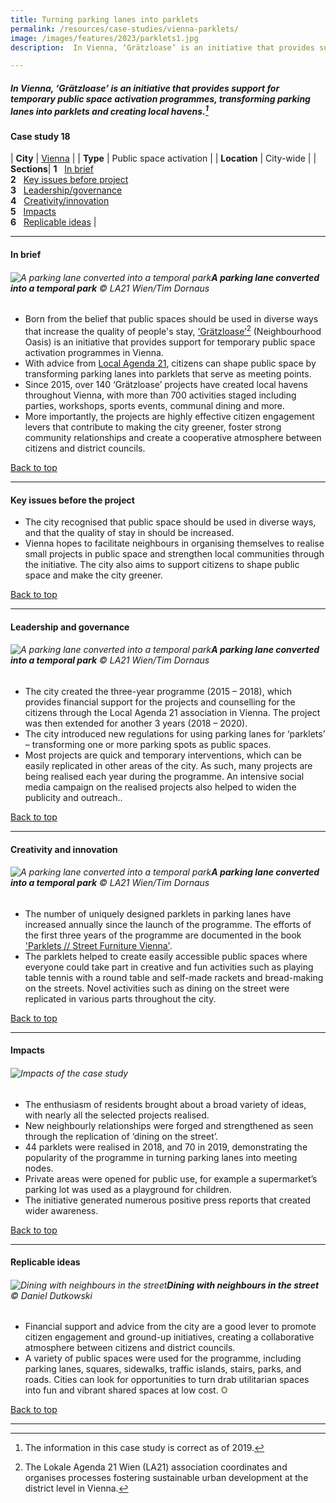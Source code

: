 ```yaml
---
title: Turning parking lanes into parklets
permalink: /resources/case-studies/vienna-parklets/
image: /images/features/2023/parklets1.jpg
description:  In Vienna, ‘Grätzloase’ is an initiative that provides support for temporary public space activation programmes, transforming parking lanes into parklets and creating local havens. 

---
```


##### In Vienna, ‘Grätzloase’ is an initiative that provides support for temporary public space activation programmes, transforming parking lanes into parklets and creating local havens.[^1] 


#### **Case study 18**

| **City** | [Vienna](/vienna/) |
| **Type** | Public space activation |
| **Location** | City-wide |
| **Sections**| **1** &nbsp; [In brief](#in-brief) <br> **2** &nbsp; [Key issues before project](#key-issues-before-the-project) <br> **3** &nbsp; [Leadership/governance](#leadership-and-governance) <br> **4** &nbsp; [Creativity/innovation](#creativity-and-innovation) <br> **5** &nbsp; [Impacts](#impacts) <br> **6** &nbsp; [Replicable ideas](#replicable-ideas) |

---

#### **In brief**

###### ![A parking lane converted into a temporal park](/images/features/2023/parklets1.jpg/)**A parking lane converted into a temporal park** © LA21 Wien/Tim Dornaus

- Born from the belief that public spaces should be used in diverse ways that increase the quality of people's stay, [‘Grätzloase’](https://graetzloase.at/en/home)[^2] (Neighbourhood Oasis) is an initiative that provides support for temporary public space activation programmes in Vienna.
- With advice from [Local Agenda 21](https://demarchesterritorialesdedeveloppementdurable.org/vienna-austria/#:~:text=The%20LA21%20Vienna%20offers%20citizens,promote%20the%20sustainable%20urban%20development.), citizens can shape public space by transforming parking lanes into parklets that serve as meeting points.
- Since 2015, over 140 ‘Grätzloase’ projects have created local havens throughout Vienna, with more than 700 activities staged including parties, workshops, sports events, communal dining and more.
- More importantly, the projects are highly effective citizen engagement levers that contribute to making the city greener, foster strong community relationships and create a cooperative atmosphere between citizens and district councils.

[Back to top](#case-study-18)
 
---

#### **Key issues before the project**

- The city recognised that public space should be used in diverse ways, and that the quality of stay in should be increased. 
- Vienna hopes to facilitate neighbours in organising themselves to realise small projects in public space and strengthen local communities through the initiative.
The city also aims to support citizens to shape public space and make the city greener. 

[Back to top](#case-study-18)

---

#### **Leadership and governance**

###### ![A parking lane converted into a temporal park](/images/features/2023/parklets3.jpg/)**A parking lane converted into a temporal park** © LA21 Wien/Tim Dornaus

- The city created the three-year programme (2015 – 2018), which provides financial support for the projects and counselling for the citizens through the Local Agenda 21 association in Vienna. The project was then extended for another 3 years (2018 – 2020).
- The city introduced new regulations for using parking lanes for ‘parklets’ – transforming one or more parking spots as public spaces.
- Most projects are quick and temporary interventions, which can be easily replicated in other areas of the city. As such, many projects are being realised each year during the programme.
An intensive social media campaign on the realised projects also helped to widen the publicity and outreach.. 

[Back to top](#case-study-18)

---

#### **Creativity and innovation**

###### ![A parking lane converted into a temporal park](/images/features/2023/parklets2.jpg/)**A parking lane converted into a temporal park** © LA21 Wien/Tim Dornaus

- The number of uniquely designed parklets in parking lanes have increased annually since the launch of the programme. The efforts of the first three years of the programme are documented in the book ['Parklets // Street Furniture Vienna'](https://www.startnext.com/parklets).
- The parklets helped to create easily accessible public spaces where everyone could take part in creative and fun activities such as playing table tennis with a round table and self-made rackets and bread-making on the streets. 
Novel activities such as dining on the street were replicated in various parts throughout the city. 

[Back to top](#case-study-18)

---

#### **Impacts**

###### ![Impacts of the case study](/images/features/2023/impacts-vienna-parklets.png/)

- The enthusiasm of residents brought about a broad variety of ideas, with nearly all the selected projects realised. 
- New neighbourly relationships were forged and strengthened as seen through the replication of ‘dining on the street’. 
- 44 parklets were realised in 2018, and 70 in 2019, demonstrating the popularity of the programme in turning parking lanes into meeting nodes. 
- Private areas were opened for public use, for example a supermarket’s parking lot was used as a playground for children.
- The initiative generated numerous positive press reports that created wider awareness.

[Back to top](#case-study-18)

---

#### **Replicable ideas**

###### ![Dining with neighbours in the street](/images/features/2022/gratzloase2.jpg/)**Dining with neighbours in the street** © Daniel Dutkowski

- Financial support and advice from the city are a good lever to promote citizen engagement and ground-up initiatives, creating a collaborative atmosphere between citizens and district councils. 
- A variety of public spaces were used for the programme, including parking lanes, squares, sidewalks, traffic islands, stairs, parks, and roads. Cities can look for opportunities to turn drab utilitarian spaces into fun and vibrant shared spaces at low cost. **<font color="#967942">O</font>**

[Back to top](#case-study-18)

---

[^1]: The information in this case study is correct as of 2019.
[^2]: The Lokale Agenda 21 Wien (LA21) association coordinates and organises processes fostering sustainable urban development at the district level in Vienna.
